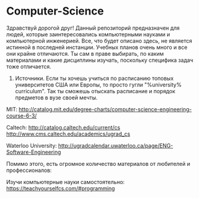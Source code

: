 # Computer-Science
Здравствуй дорогой друг! Данный репозиторий предназначен для людей, которые заинтересовались компьютерными науками и компьютерной инженерией.
Все, что будет описано здесь, не является истинной в последней инстанции. Учебных планов очень много и все они крайне отличаются. 
Ты сам в праве выбирать, по каким материалами и какие дисциплины изучать, поскольку специфика задач тоже отличается.

1) Источники.
Если ты хочешь учиться по расписанию топовых университетов США или Европы, то просто гугли "%university% curriculum". Так ты сможешь
отыскать расписание и порядок предметов в вузе своей мечты.

MIT:
http://catalog.mit.edu/degree-charts/computer-science-engineering-course-6-3/

Caltech:
http://catalog.caltech.edu/current/cs
http://www.cms.caltech.edu/academics/ugrad_cs

Waterloo University:
http://ugradcalendar.uwaterloo.ca/page/ENG-Software-Engineering

Помимо этого, есть огромное количество материалов от любителей и профессионалов:

Изучи компьютерные науки самостоятельно:
https://teachyourselfcs.com/#programming
